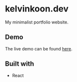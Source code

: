 # kelvinkoon.dev

My minimalist portfolio website.

## Demo

The live demo can be found [here](https://www.kelvinkoon.dev).

## Built with

- React

